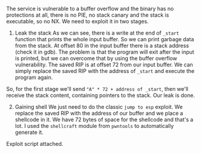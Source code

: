 The service is vulnerable to a buffer overflow and the binary has no protections at all, there is no PIE, no stack canary and the stack is executable, so no NX. We need to exploit it in two stages.

1. Leak the stack
As we can see, there is a write at the end of `_start` function that prints the whole input buffer. So we can print garbage data from the stack. At offset 80 in the input buffer there is a stack address (check it in gdb). The problem is that the program will exit after the input is printed, but we can overcome that by using the buffer overflow vulnerability. The saved RIP is at offset 72 from our input buffer. We can simply replace the saved RIP with the address of `_start` and execute the program again. 

So, for the first stage we'll send `"A" * 72 + address of _start`, then we'll receive the stack content, containing pointers to the stack. Our leak is done.

2. Gaining shell
We just need to do the classic `jump to esp` exploit. We replace the saved RIP with the address of our buffer and we place a shellcode in it. We have 72 bytes of space for the shellcode and that's a lot. I used the `shellcraft` module from `pwntools` to automatically generate it.

Exploit script attached.
